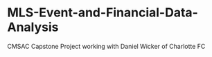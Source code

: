 # MLS-Event-and-Financial-Data-Analysis
CMSAC Capstone Project working with Daniel Wicker of Charlotte FC
